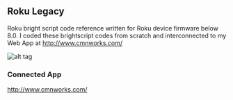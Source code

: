 ## Roku Legacy
Roku bright script code reference written for Roku device firmware below 8.0. 
I coded these brightscript codes from scratch and interconnected to my Web App at http://www.cmnworks.com/

![alt tag](https://media-exp1.licdn.com/dms/image/C5622AQFVdeQi-I1JKg/feedshare-shrink_800/0/1618944040710?e=1622073600&v=beta&t=lhu3nAzmTIz3tSrQfaBcsNpTS_rREgdFhja0ZOjODjc)

### Connected App
http://www.cmnworks.com/

